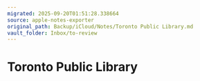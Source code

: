 ```yaml
---
migrated: 2025-09-20T01:51:28.338664
source: apple-notes-exporter
original_path: Backup/iCloud/Notes/Toronto Public Library.md
vault_folder: Inbox/to-review
---
```

# Toronto Public Library

